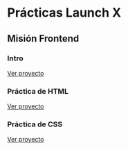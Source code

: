 # Prácticas Launch X

## Misión Frontend

### Intro

[Ver proyecto](./misionFrontend/01.%20Intro/)

### Práctica de HTML

[Ver proyecto](./misionFrontend/02.%20HTML/)

### Práctica de CSS

[Ver proyecto](./misionFrontend/03.%20CSS/)
